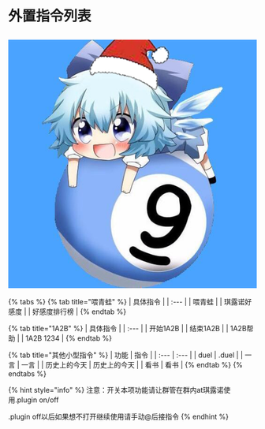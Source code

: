 # 外置指令列表

## 

![](.gitbook/assets/sheng-dan-mao-qi-lou-nuo-.png)

{% tabs %}
{% tab title="喂青蛙" %}
| 具体指令 |
| :--- |
| 喂青蛙 |
| 琪露诺好感度 |
| 好感度排行榜 |
{% endtab %}

{% tab title="1A2B" %}
| 具体指令 |
| :--- |
| 开始1A2B |
| 结束1A2B |
| 1A2B帮助 |
| 1A2B 1234 |
{% endtab %}

{% tab title="其他小型指令" %}
| 功能 | 指令 |
| :--- | :--- |
| duel | .duel |
| 一言 | 一言 |
| 历史上的今天 | 历史上的今天 |
| 看书 | 看书 |
{% endtab %}
{% endtabs %}

{% hint style="info" %}
注意：开关本项功能请让群管在群内at琪露诺使用.plugin on/off

.plugin off以后如果想不打开继续使用请手动@后接指令
{% endhint %}

